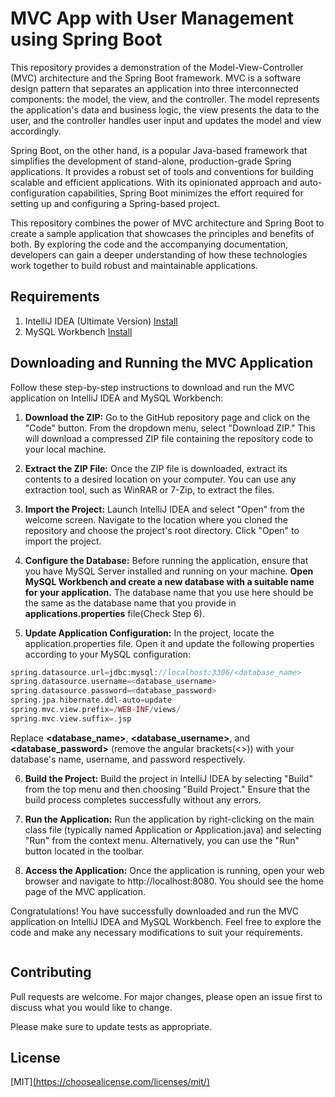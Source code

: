 # MVC App with User Management using Spring Boot

This repository provides a demonstration of the Model-View-Controller (MVC) architecture and the Spring Boot framework. MVC is a software design pattern that separates an application into three interconnected components: the model, the view, and the controller. The model represents the application's data and business logic, the view presents the data to the user, and the controller handles user input and updates the model and view accordingly.

Spring Boot, on the other hand, is a popular Java-based framework that simplifies the development of stand-alone, production-grade Spring applications. It provides a robust set of tools and conventions for building scalable and efficient applications. With its opinionated approach and auto-configuration capabilities, Spring Boot minimizes the effort required for setting up and configuring a Spring-based project.

This repository combines the power of MVC architecture and Spring Boot to create a sample application that showcases the principles and benefits of both. By exploring the code and the accompanying documentation, developers can gain a deeper understanding of how these technologies work together to build robust and maintainable applications.


## Requirements

1. IntelliJ IDEA (Ultimate Version) [Install](https://www.jetbrains.com/help/idea/installation-guide.html#toolbox)
2. MySQL Workbench [Install](https://dev.mysql.com/downloads/workbench/)




## Downloading and Running the MVC Application

Follow these step-by-step instructions to download and run the MVC application on IntelliJ IDEA and MySQL Workbench:

1. **Download the ZIP:** Go to the GitHub repository page and click on the "Code" button. From the dropdown menu, select "Download ZIP." This will download a compressed ZIP file containing the repository code to your local machine.

2. **Extract the ZIP File:** Once the ZIP file is downloaded, extract its contents to a desired location on your computer. You can use any extraction tool, such as WinRAR or 7-Zip, to extract the files.

3. **Import the Project:** Launch IntelliJ IDEA and select "Open" from the welcome screen. Navigate to the location where you cloned the repository and choose the project's root directory. Click "Open" to import the project.

4. **Configure the Database:** Before running the application, ensure that you have MySQL Server installed and running on your machine. **Open MySQL Workbench and create a new database with a suitable name for your application.** The database name that you use here should be the same as the database name that you provide in **applications.properties** file(Check Step 6).

5. **Update Application Configuration:** In the project, locate the application.properties file. Open it and update the following properties according to your MySQL configuration:


```php
spring.datasource.url=jdbc:mysql://localhost:3306/<database_name>
spring.datasource.username=<database_username>
spring.datasource.password=<database_password>
spring.jpa.hibernate.ddl-auto=update
spring.mvc.view.prefix=/WEB-INF/views/
spring.mvc.view.suffix=.jsp
```
Replace **<database_name>**, **<database_username>**, and **<database_password>** (remove the angular brackets(<>)) with your database's name, username, and password respectively.

6. **Build the Project:** Build the project in IntelliJ IDEA by selecting "Build" from the top menu and then choosing "Build Project." Ensure that the build process completes successfully without any errors.

7. **Run the Application:** Run the application by right-clicking on the main class file (typically named Application or Application.java) and selecting "Run" from the context menu. Alternatively, you can use the "Run" button located in the toolbar.

8. **Access the Application:** Once the application is running, open your web browser and navigate to http://localhost:8080. You should see the home page of the MVC application.

Congratulations! You have successfully downloaded and run the MVC application on IntelliJ IDEA and MySQL Workbench. Feel free to explore the code and make any necessary modifications to suit your requirements.


```
```
## Contributing

Pull requests are welcome. For major changes, please open an issue first
to discuss what you would like to change.

Please make sure to update tests as appropriate.

## License

[MIT][(https://choosealicense.com/licenses/mit/)](https://github.com/revanthkalagudi/simple-mvc-application/blob/main/LICENSE)
